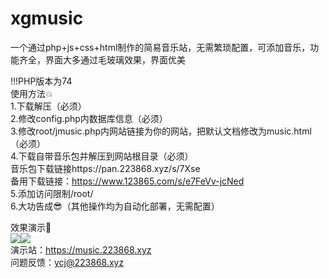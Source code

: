 # xgmusic
一个通过php+js+css+html制作的简易音乐站，无需繁琐配置，可添加音乐，功能齐全，界面大多通过毛玻璃效果，界面优美  
  
!!!PHP版本为74  
使用方法💥  
1.下载解压（必须）  
2.修改config.php内数据库信息（必须）  
3.修改root/jmusic.php内网站链接为你的网站，把默认文档修改为music.html（必须）  
4.下载自带音乐包并解压到网站根目录（必须）  
音乐包下载链接https://pan.223868.xyz/s/7Xse  
备用下载链接：https://www.123865.com/s/e7FeVv-jcNed  
5.添加访问限制/root/  
6.大功告成😎（其他操作均为自动化部署，无需配置）  
  
效果演示🎵  
<img src="https://223868.xyz/usr/uploads/2025/07/3677051099.png"><img src="https://223868.xyz/usr/uploads/2025/07/3861580926.png">  
演示站：https://music.223868.xyz  
问题反馈：ycj@223868.xyz  
